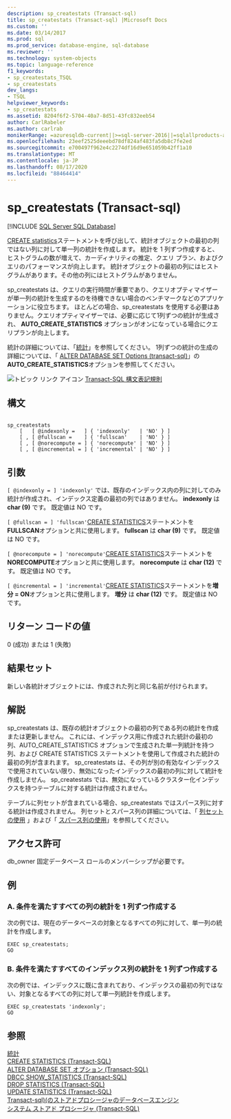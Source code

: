 ```yaml
---
description: sp_createstats (Transact-sql)
title: sp_createstats (Transact-sql) |Microsoft Docs
ms.custom: ''
ms.date: 03/14/2017
ms.prod: sql
ms.prod_service: database-engine, sql-database
ms.reviewer: ''
ms.technology: system-objects
ms.topic: language-reference
f1_keywords:
- sp_createstats_TSQL
- sp_createstats
dev_langs:
- TSQL
helpviewer_keywords:
- sp_createstats
ms.assetid: 8204f6f2-5704-40a7-8d51-43fc832eeb54
author: CarlRabeler
ms.author: carlrab
monikerRange: =azuresqldb-current||>=sql-server-2016||=sqlallproducts-allversions||>=sql-server-linux-2017||=azuresqldb-mi-current
ms.openlocfilehash: 23eef2525deeebd78df824af483fa5db8c7fe2ed
ms.sourcegitcommit: e700497f962e4c2274df16d9e651059b42ff1a10
ms.translationtype: MT
ms.contentlocale: ja-JP
ms.lasthandoff: 08/17/2020
ms.locfileid: "88464414"
---
```

# <a name="sp_createstats-transact-sql"></a>sp_createstats (Transact-sql)
[!INCLUDE [SQL Server SQL Database](../../includes/applies-to-version/sql-asdb.md)]

  [CREATE statistics](../../t-sql/statements/create-statistics-transact-sql.md)ステートメントを呼び出して、統計オブジェクトの最初の列ではない列に対して単一列の統計を作成します。 統計を 1 列ずつ作成すると、ヒストグラムの数が増えて、カーディナリティの推定、クエリ プラン、およびクエリのパフォーマンスが向上します。 統計オブジェクトの最初の列にはヒストグラムがあります。その他の列にはヒストグラムがありません。  
  
 sp_createstats は、クエリの実行時間が重要であり、クエリオプティマイザーが単一列の統計を生成するのを待機できない場合のベンチマークなどのアプリケーションに役立ちます。 ほとんどの場合、sp_createstats を使用する必要はありません。クエリオプティマイザーでは、必要に応じて1列ずつの統計が生成され、 **AUTO_CREATE_STATISTICS** オプションがオンになっている場合にクエリプランが向上します。  
  
 統計の詳細については、「[統計](../../relational-databases/statistics/statistics.md)」を参照してください。 1列ずつの統計の生成の詳細については、「 [ALTER DATABASE SET Options &#40;transact-sql&#41;](../../t-sql/statements/alter-database-transact-sql-set-options.md)」の**AUTO_CREATE_STATISTICS**オプションを参照してください。  
  
 ![トピック リンク アイコン](../../database-engine/configure-windows/media/topic-link.gif "トピック リンク アイコン") [Transact-SQL 構文表記規則](../../t-sql/language-elements/transact-sql-syntax-conventions-transact-sql.md)  
  
## <a name="syntax"></a>構文  
  
```  
  
sp_createstats   
    [   [ @indexonly =   ] { 'indexonly'   | 'NO' } ]   
    [ , [ @fullscan =    ] { 'fullscan'    | 'NO' } ]   
    [ , [ @norecompute = ] { 'norecompute' | 'NO' } ]  
    [ , [ @incremental = ] { 'incremental' | 'NO' } ]  
```  
  
## <a name="arguments"></a>引数  
`[ @indexonly = ] 'indexonly'` では、既存のインデックス内の列に対してのみ統計が作成され、インデックス定義の最初の列ではありません。 **indexonly** は **char (9)** です。 既定値は NO です。  
  
`[ @fullscan = ] 'fullscan'`[CREATE STATISTICS](../../t-sql/statements/create-statistics-transact-sql.md)ステートメントを**FULLSCAN**オプションと共に使用します。 **fullscan** は **char (9)** です。  既定値は NO です。  
  
`[ @norecompute = ] 'norecompute'`[CREATE STATISTICS](../../t-sql/statements/create-statistics-transact-sql.md)ステートメントを**NORECOMPUTE**オプションと共に使用します。 **norecompute** は **char (12)** です。  既定値は NO です。  
  
`[ @incremental = ] 'incremental'`[CREATE STATISTICS](../../t-sql/statements/create-statistics-transact-sql.md)ステートメントを**増分 = ON**オプションと共に使用します。 **増分** は **char (12)** です。  既定値は NO です。  
  
## <a name="return-code-values"></a>リターン コードの値  
 0 (成功) または 1 (失敗)  
  
## <a name="result-sets"></a>結果セット  
 新しい各統計オブジェクトには、作成された列と同じ名前が付けられます。  
  
## <a name="remarks"></a>解説  
 sp_createstats は、既存の統計オブジェクトの最初の列である列の統計を作成または更新しません。 これには、インデックス用に作成された統計の最初の列、AUTO_CREATE_STATISTICS オプションで生成された単一列統計を持つ列、および CREATE STATISTICS ステートメントを使用して作成された統計の最初の列が含まれます。 sp_createstats は、その列が別の有効なインデックスで使用されていない限り、無効になったインデックスの最初の列に対して統計を作成しません。 sp_createstats では、無効になっているクラスター化インデックスを持つテーブルに対する統計は作成されません。  
  
 テーブルに列セットが含まれている場合、sp_createstats ではスパース列に対する統計は作成されません。 列セットとスパース列の詳細については、「 [列セットの使用](../../relational-databases/tables/use-column-sets.md) 」および「 [スパース列の使用](../../relational-databases/tables/use-sparse-columns.md)」を参照してください。  
  
## <a name="permissions"></a>アクセス許可  
 db_owner 固定データベース ロールのメンバーシップが必要です。  
  
## <a name="examples"></a>例  
  
### <a name="a-create-single-column-statistics-on-all-eligible-columns"></a>A. 条件を満たすすべての列の統計を 1 列ずつ作成する  
 次の例では、現在のデータベースの対象となるすべての列に対して、単一列の統計を作成します。  
  
```  
EXEC sp_createstats;  
GO  
```  
  
### <a name="b-create-single-column-statistics-on-all-eligible-index-columns"></a>B. 条件を満たすすべてのインデックス列の統計を 1 列ずつ作成する  
 次の例では、インデックスに既に含まれており、インデックスの最初の列ではない、対象となるすべての列に対して単一列統計を作成します。  
  
```  
EXEC sp_createstats 'indexonly';  
GO  
```  
  
## <a name="see-also"></a>参照  
 [統計](../../relational-databases/statistics/statistics.md)   
 [CREATE STATISTICS &#40;Transact-SQL&#41;](../../t-sql/statements/create-statistics-transact-sql.md)   
 [ALTER DATABASE SET オプション &#40;Transact-SQL&#41;](../../t-sql/statements/alter-database-transact-sql-set-options.md)   
 [DBCC SHOW_STATISTICS &#40;Transact-SQL&#41;](../../t-sql/database-console-commands/dbcc-show-statistics-transact-sql.md)   
 [DROP STATISTICS &#40;Transact-SQL&#41;](../../t-sql/statements/drop-statistics-transact-sql.md)   
 [UPDATE STATISTICS &#40;Transact-SQL&#41;](../../t-sql/statements/update-statistics-transact-sql.md)   
 [Transact-sql&#41;&#40;のストアドプロシージャのデータベースエンジン ](../../relational-databases/system-stored-procedures/database-engine-stored-procedures-transact-sql.md)   
 [システム ストアド プロシージャ &#40;Transact-SQL&#41;](../../relational-databases/system-stored-procedures/system-stored-procedures-transact-sql.md)  
  
  
